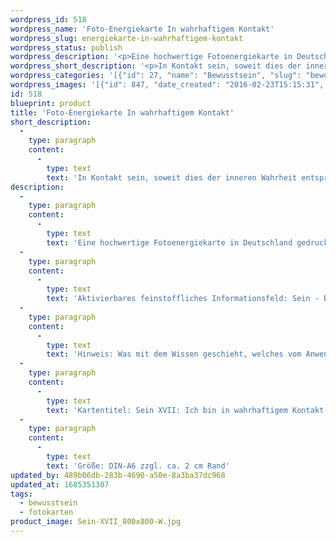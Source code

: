 ```yaml
---
wordpress_id: 518
wordpress_name: 'Foto-Energiekarte In wahrhaftigem Kontakt'
wordpress_slug: energiekarte-in-wahrhaftigem-kontakt
wordpress_status: publish
wordpress_description: '<p>Eine hochwertige Fotoenergiekarte in Deutschland gedruckt und in Handarbeit laminiert.  Sie ist in Postkartengröße (DIN-A6) gut zu transportieren und kann auch auf den Körper aufgelegt werden.</p><p>Aktivierbares feinstoffliches Informationsfeld: Sein - Beziehung - In Kontakt sein - Wahrheit - Klarheit - Fülle - Ehrlichkeit - Kommunikation: In Kontakt zu sein und hierbei klar und ehrlich mit sich und seinen Beziehungspartnern sein. Entsprechend basiert ein solcher Kontakt auf der eigenen, inneren Wahrheit einer Person. Bereitschaft, im Kontakt mit sich und anderen zu sein, soweit dies auf der eigenen Wahrheit basiert. Klarheit, Fülle und Ehrlichkeit auf energetischer Ebene in Kontakten. Seine Bedürfnisse in Bezug auf Beziehungen kennen und diesen entsprechend realisieren. Wissen, wann es Zeit ist, im Kontakt zu sein.</p><p>Hinweis: Was mit dem Wissen geschieht, welches vom Anwender dieser Energiekarte entwickelt wird, ist eine Angelegenheit, für die gegebenenfalls weitere Entscheidungen sowie eine gefestigte ethisch-moralische Grundhaltung erforderlich sein kann.  Vielleicht möchten SIe hierbei weitere Elveden®-Energiekarten hinzunehmen (z.B. "Liebe", "Heilheit" oder "Herzbewusstsein").</p><p>Kartentitel: Sein XVII: Ich bin in wahrhaftigem Kontakt. Reihe: Sein.</p><p>Größe: DIN-A6 zzgl. ca. 2 cm Rand<br />Andere Formate sind individuell für Sie innerhalb weniger Tage herstellbar. Bitte kontaktieren Sie uns hierfür unter <a href="mailto:info@elvedenverlag.de">info@elvedenverlag.de</a>.</p><p><a href="https://my.feenbaum.de/anwendung-energiebilder-foto-laminiert/">Anwendungshinweise</a></p>'
wordpress_short_description: '<p>In Kontakt sein, soweit dies der inneren Wahrheit entspricht<br /><em>Hinweis: Das Wasserzeichen „Elveden Verlag Energiebild“ wird nicht mit gedruckt</em></p>'
wordpress_categories: '[{"id": 27, "name": "Bewusstsein", "slug": "bewusstsein"}, {"id": 23, "name": "Fotokarten", "slug": "fotokarten"}]'
wordpress_images: '[{"id": 847, "date_created": "2016-02-23T15:15:31", "date_created_gmt": "2016-02-23T13:15:31", "date_modified": "2016-02-23T15:15:31", "date_modified_gmt": "2016-02-23T13:15:31", "src": "https://my.feenbaum.de/wp-content/uploads/2016/02/Sein-XVII_800x800-W.jpg", "name": "Sein-XVII_800x800-W", "alt": ""}]'
id: 518
blueprint: product
title: 'Foto-Energiekarte In wahrhaftigem Kontakt'
short_description:
  -
    type: paragraph
    content:
      -
        type: text
        text: 'In Kontakt sein, soweit dies der inneren Wahrheit entspricht'
description:
  -
    type: paragraph
    content:
      -
        type: text
        text: 'Eine hochwertige Fotoenergiekarte in Deutschland gedruckt und in Handarbeit laminiert.  Sie ist in Postkartengröße (DIN-A6) gut zu transportieren und kann auch auf den Körper aufgelegt werden.'
  -
    type: paragraph
    content:
      -
        type: text
        text: 'Aktivierbares feinstoffliches Informationsfeld: Sein - Beziehung - In Kontakt sein - Wahrheit - Klarheit - Fülle - Ehrlichkeit - Kommunikation: In Kontakt zu sein und hierbei klar und ehrlich mit sich und seinen Beziehungspartnern sein. Entsprechend basiert ein solcher Kontakt auf der eigenen, inneren Wahrheit einer Person. Bereitschaft, im Kontakt mit sich und anderen zu sein, soweit dies auf der eigenen Wahrheit basiert. Klarheit, Fülle und Ehrlichkeit auf energetischer Ebene in Kontakten. Seine Bedürfnisse in Bezug auf Beziehungen kennen und diesen entsprechend realisieren. Wissen, wann es Zeit ist, im Kontakt zu sein.'
  -
    type: paragraph
    content:
      -
        type: text
        text: 'Hinweis: Was mit dem Wissen geschieht, welches vom Anwender dieser Energiekarte entwickelt wird, ist eine Angelegenheit, für die gegebenenfalls weitere Entscheidungen sowie eine gefestigte ethisch-moralische Grundhaltung erforderlich sein kann.  Vielleicht möchten SIe hierbei weitere Elveden®-Energiekarten hinzunehmen (z.B. "Liebe", "Heilheit" oder "Herzbewusstsein").'
  -
    type: paragraph
    content:
      -
        type: text
        text: 'Kartentitel: Sein XVII: Ich bin in wahrhaftigem Kontakt. Reihe: Sein.'
  -
    type: paragraph
    content:
      -
        type: text
        text: 'Größe: DIN-A6 zzgl. ca. 2 cm Rand'
updated_by: 489b06db-283b-4690-a50e-8a3ba37dc968
updated_at: 1685351307
tags:
  - bewusstsein
  - fotokarten
product_image: Sein-XVII_800x800-W.jpg
---
```

